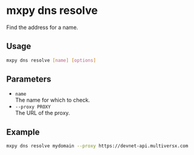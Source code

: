 # mxpy dns resolve

Find the address for a name.

## Usage

```bash
mxpy dns resolve [name] [options]
```

## Parameters

- `name`  
  The name for which to check.
- `--proxy PROXY`  
  The URL of the proxy.

## Example

```bash
mxpy dns resolve mydomain --proxy https://devnet-api.multiversx.com

